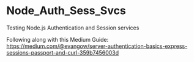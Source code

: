 # Node_Auth_Sess_Svcs
Testing Node.js Authentication and Session services


Following along with this Medium Guide:
https://medium.com/@evangow/server-authentication-basics-express-sessions-passport-and-curl-359b7456003d

